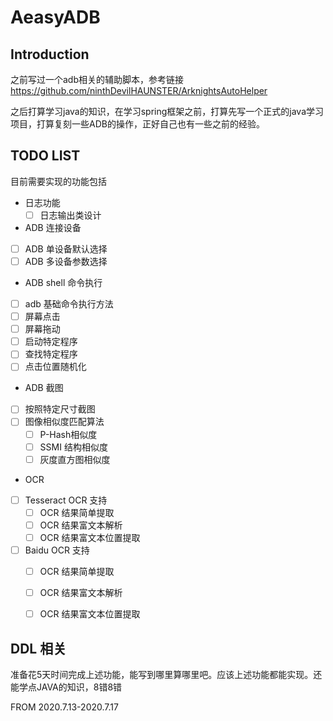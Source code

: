 # AeasyADB

## Introduction

之前写过一个adb相关的辅助脚本，参考链接 https://github.com/ninthDevilHAUNSTER/ArknightsAutoHelper

之后打算学习java的知识，在学习spring框架之前，打算先写一个正式的java学习项目，打算复刻一些ADB的操作，正好自己也有一些之前的经验。



## TODO LIST

目前需要实现的功能包括

- 日志功能
  - [ ] 日志输出类设计
-  ADB 连接设备
  - [ ] ADB 单设备默认选择
  - [ ] ADB 多设备参数选择
-  ADB shell 命令执行
  - [ ] adb 基础命令执行方法
  - [ ] 屏幕点击
  - [ ] 屏幕拖动
  - [ ] 启动特定程序
  - [ ] 查找特定程序
  - [ ] 点击位置随机化
-  ADB 截图
  - [ ] 按照特定尺寸截图
  - [ ] 图像相似度匹配算法
    - [ ] P-Hash相似度
    - [ ] SSMI 结构相似度
    - [ ] 灰度直方图相似度
-  OCR 
  - [ ] Tesseract OCR 支持
    - [ ] OCR 结果简单提取
    - [ ] OCR 结果富文本解析
    - [ ] OCR 结果富文本位置提取
  - [ ] Baidu OCR 支持
    - [ ] OCR 结果简单提取
    - [ ] OCR 结果富文本解析
    - [ ] OCR 结果富文本位置提取


## DDL 相关

准备花5天时间完成上述功能，能写到哪里算哪里吧。应该上述功能都能实现。还能学点JAVA的知识，8错8错

FROM 2020.7.13-2020.7.17